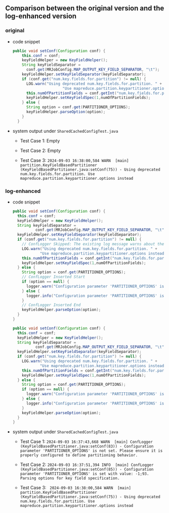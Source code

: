 ## Comparison between the original version and the log-enhanced version

### **original**

- code snippet

    ```java
    public void setConf(Configuration conf) {
        this.conf = conf;
        keyFieldHelper = new KeyFieldHelper();
        String keyFieldSeparator = 
          conf.get(MRJobConfig.MAP_OUTPUT_KEY_FIELD_SEPARATOR, "\t");
        keyFieldHelper.setKeyFieldSeparator(keyFieldSeparator);
        if (conf.get("num.key.fields.for.partition") != null) {
          LOG.warn("Using deprecated num.key.fields.for.partition. " +
                          "Use mapreduce.partition.keypartitioner.options instead");
          this.numOfPartitionFields = conf.getInt("num.key.fields.for.partition",0);
          keyFieldHelper.setKeyFieldSpec(1,numOfPartitionFields);
        } else {
          String option = conf.get(PARTITIONER_OPTIONS);
          keyFieldHelper.parseOption(option);
        }
      }
    
    
    ```
    
- system output under `SharedCachedConfigTest.java`
  - Test Case 1: Empty
  
  - Test Case 2: Empty
  
  - Test Case 3: `2024-09-03 16:38:00,584 WARN  [main] partition.KeyFieldBasedPartitioner (KeyFieldBasedPartitioner.java:setConf(75)) - Using deprecated num.key.fields.for.partition. Use mapreduce.partition.keypartitioner.options instead`
  
    



### log-enhanced

- code snippet

    ```java
    public void setConf(Configuration conf) {
      this.conf = conf;
      keyFieldHelper = new KeyFieldHelper();
      String keyFieldSeparator =
              conf.get(MRJobConfig.MAP_OUTPUT_KEY_FIELD_SEPARATOR, "\t");
      keyFieldHelper.setKeyFieldSeparator(keyFieldSeparator);
      if (conf.get("num.key.fields.for.partition") != null) {
        // ConfLogger Skipped: The existing log message warns about the use of a deprecated configuration parameter and suggests the correct one.
        LOG.warn("Using deprecated num.key.fields.for.partition. " +
                "Use mapreduce.partition.keypartitioner.options instead");
        this.numOfPartitionFields = conf.getInt("num.key.fields.for.partition",0);
        keyFieldHelper.setKeyFieldSpec(1,numOfPartitionFields);
      } else {
        String option = conf.get(PARTITIONER_OPTIONS);
        // ConfLogger Inserted Start
        if (option == null) {
          logger.warn("Configuration parameter 'PARTITIONER_OPTIONS' is not set. Please ensure it is properly configured to define partitioning behavior.");
        } else {
          logger.info("Configuration parameter 'PARTITIONER_OPTIONS' is set with value: " + option + ". Parsing options for key field specification.");
        }
        // ConfLogger Inserted End
        keyFieldHelper.parseOption(option);
      }
    }
    ```
    
    ```java
    public void setConf(Configuration conf) {
      this.conf = conf;
      keyFieldHelper = new KeyFieldHelper();
      String keyFieldSeparator =
              conf.get(MRJobConfig.MAP_OUTPUT_KEY_FIELD_SEPARATOR, "\t");
      keyFieldHelper.setKeyFieldSeparator(keyFieldSeparator);
      if (conf.get("num.key.fields.for.partition") != null) {
        LOG.warn("Using deprecated num.key.fields.for.partition. " +
                "Use mapreduce.partition.keypartitioner.options instead");
        this.numOfPartitionFields = conf.getInt("num.key.fields.for.partition",0);
        keyFieldHelper.setKeyFieldSpec(1,numOfPartitionFields);
      } else {
        String option = conf.get(PARTITIONER_OPTIONS);
        if (option == null) {
          logger.warn("Configuration parameter 'PARTITIONER_OPTIONS' is not set. Please ensure it is properly configured to define partitioning behavior.");
        } else {
          logger.info("Configuration parameter 'PARTITIONER_OPTIONS' is set with value: " + option + ". Parsing options for key field specification.");
        }
        keyFieldHelper.parseOption(option);
      }
    }
    ```
    
    
    
- system output under `SharedCachedConfigTest.java`

  - Test Case 1: `2024-09-03 16:37:43,668 WARN  [main] ConfLogger (KeyFieldBasedPartitioner.java:setConf(83)) - Configuration parameter 'PARTITIONER_OPTIONS' is not set. Please ensure it is properly configured to define partitioning behavior.`

  - Test Case 2: `2024-09-03 16:37:51,394 INFO  [main] ConfLogger (KeyFieldBasedPartitioner.java:setConf(85)) - Configuration parameter 'PARTITIONER_OPTIONS' is set with value: -1;93. Parsing options for key field specification.`
  
  - Test Case 3: ` 2024-09-03 16:38:00,584 WARN  [main] partition.KeyFieldBasedPartitioner (KeyFieldBasedPartitioner.java:setConf(75)) - Using deprecated num.key.fields.for.partition. Use mapreduce.partition.keypartitioner.options instead`